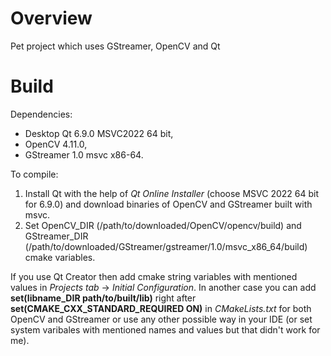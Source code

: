 # Overview

Pet project which uses GStreamer, OpenCV and Qt

# Build

Dependencies:
- Desktop Qt 6.9.0 MSVC2022 64 bit,
- OpenCV 4.11.0,
- GStreamer 1.0 msvc x86-64.

To compile:
1. Install Qt with the help of *Qt Online Installer* (choose MSVC 2022 64 bit for 6.9.0) and download binaries of OpenCV and GStreamer built with msvc.
2. Set OpenCV_DIR (/path/to/downloaded/OpenCV/opencv/build) and GStreamer_DIR (/path/to/downloaded/GStreamer/gstreamer/1.0/msvc_x86_64/build) cmake variables.

If you use Qt Creator then add cmake string variables with mentioned values in *Projects tab* -> *Initial Configuration*. In another case you can add **set(libname_DIR path/to/built/lib)** right after **set(CMAKE_CXX_STANDARD_REQUIRED ON)** in *CMakeLists.txt* for both OpenCV and GStreamer or use any other possible way in your IDE (or set system varibales with mentioned names and values but that didn't work for me).
